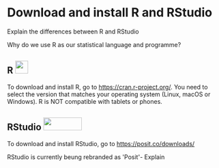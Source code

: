 # Download and install R and RStudio

Explain the differences between R and RStudio

Why do we use R as our statistical language and programme?

## R <img src="https://www.r-project.org/logo/Rlogo.png" width="30" height="30">
To download and install R, go to https://cran.r-project.org/.
You need to select the version that matches your operating system (Linux, macOS or Windows). 
R is NOT compatible with tablets or phones.  

## RStudio <img src="https://www.rstudio.com/wp-content/uploads/2018/10/RStudio-Logo-Flat.png" width="90" height="30">
To download and install RStudio, go to https://posit.co/downloads/

RStudio is currently beung rebranded as 'Posit'- Explain
